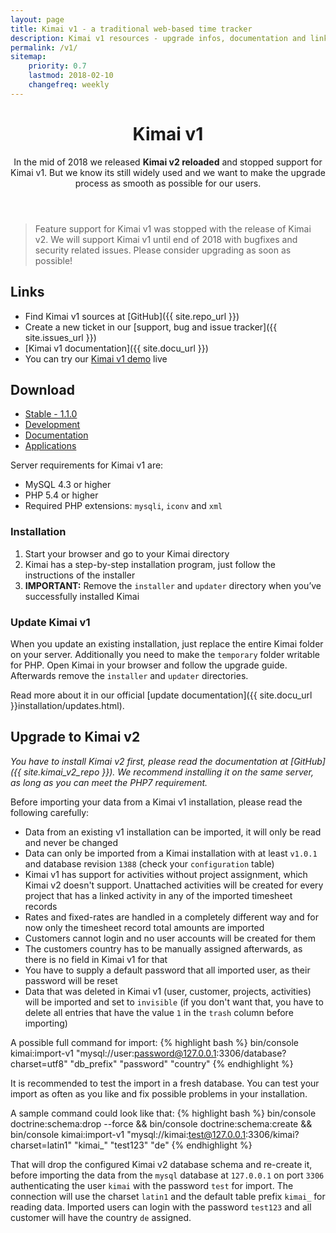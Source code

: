 ```yaml
---
layout: page
title: Kimai v1 - a traditional web-based time tracker
description: Kimai v1 resources - upgrade infos, documentation and links
permalink: /v1/
sitemap:
    priority: 0.7
    lastmod: 2018-02-10
    changefreq: weekly
---
```


<header class="major">
	<h1>Kimai v1</h1>
    <p>
        In the mid of 2018 we released <b>Kimai v2 reloaded</b> and stopped support for Kimai v1. 
        But we know its still widely used and we want to make the upgrade process as smooth as possible for our users. 
    </p>
</header>

>Feature support for Kimai v1 was stopped with the release of Kimai v2. 
>We will support Kimai v1 until end of 2018 with bugfixes and security related issues.
>Please consider upgrading as soon as possible!

## Links

- Find Kimai v1 sources at [GitHub]({{ site.repo_url }})
- Create a new ticket in our [support, bug and issue tracker]({{ site.issues_url }}) 
- [Kimai v1 documentation]({{ site.docu_url }})
- You can try our [Kimai v1 demo](/v1/demo.html) live

## Download

<ul class="actions">
    <li><a href="{{ site.stable_url }}" class="button special icon fa-download">Stable - 1.1.0</a></li>
    <li><a href="{{ site.repo_url }}/zipball/develop" class="button icon fa-download">Development</a></li>
    <li><a href="https://github.com/kimai/manuals/raw/master/documentation.pdf" class="button icon fa-file-pdf-o">Documentation</a></li>
    <li><a href="/apps/" class="button icon fa-archive">Applications</a></li>
</ul>

Server requirements for Kimai v1 are: 

- MySQL 4.3 or higher
- PHP 5.4 or higher
- Required PHP extensions: `mysqli`, `iconv` and `xml`

### Installation

1. Start your browser and go to your Kimai directory
2. Kimai has a step-by-step installation program, just follow the instructions of the installer
3. **IMPORTANT:** Remove the `installer` and `updater` directory when you’ve successfully installed Kimai

### Update Kimai v1

When you update an existing installation, just replace the entire Kimai folder on your server. Additionally you need to make the `temporary` folder writable for PHP. 
Open Kimai in your browser and follow the upgrade guide. Afterwards remove the `installer` and `updater` directories.

Read more about it in our official [update documentation]({{ site.docu_url }}installation/updates.html).

## Upgrade to Kimai v2

*You have to install Kimai v2 first, please read the documentation at [GitHub]({{ site.kimai_v2_repo }}).
We recommend installing it on the same server, as long as you can meet the PHP7 requirement.*

Before importing your data from a Kimai v1 installation, please read the following carefully:

- Data from an existing v1 installation can be imported, it will only be read and never be changed
- Data can only be imported from a Kimai installation with at least `v1.0.1` and database revision `1388` (check your `configuration` table)
- Kimai v1 has support for activities without project assignment, which Kimai v2 doesn't support. Unattached activities will be created for every project that has a linked activity in any of the imported timesheet records
- Rates and fixed-rates are handled in a completely different way and for now only the timesheet record total amounts are imported
- Customers cannot login and no user accounts will be created for them
- The customers country has to be manually assigned afterwards, as there is no field in Kimai v1 for that
- You have to supply a default password that all imported user, as their password will be reset
- Data that was deleted in Kimai v1 (user, customer, projects, activities) will be imported and set to `invisible` (if you don't want that, you have to delete all entries that have the value `1` in the `trash` column before importing)

A possible full command for import:
{% highlight bash %}
bin/console kimai:import-v1 "mysql://user:password@127.0.0.1:3306/database?charset=utf8" "db_prefix" "password" "country"
{% endhighlight %}

It is recommended to test the import in a fresh database. You can test your import as often as you like and fix possible problems in your installation.

A sample command could look like that:
{% highlight bash %}
bin/console doctrine:schema:drop --force && bin/console doctrine:schema:create && bin/console kimai:import-v1 "mysql://kimai:test@127.0.0.1:3306/kimai?charset=latin1" "kimai_" "test123" "de"
{% endhighlight %}

That will drop the configured Kimai v2 database schema and re-create it, before importing the data from the `mysql` database at `127.0.0.1` on port `3306` authenticating the user `kimai` with the password `test` for import.
The connection will use the charset `latin1` and the default table prefix `kimai_` for reading data. Imported users can login with the password `test123` and all customer will have the country `de` assigned.


